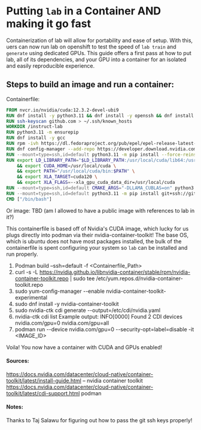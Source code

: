 # Putting `lab` in a Container AND making it go fast 

Containerization of lab will allow for portability and ease of setup. With this, uers can now run lab on openshift to test the speed of `lab train` and `generate` using dedicated GPUs. This guide offers a first pass at how to put lab, all of its dependencies,
and your GPU into a container for an isolated and easily reproducible experience.


## Steps to build an image and run a container:

Containerfile: 

```dockerfile
FROM nvcr.io/nvidia/cuda:12.3.2-devel-ubi9
RUN dnf install -y python3.11 && dnf install -y openssh && dnf install -y git && dnf install -y python3-pip && dnf install -y make automake gcc gcc-c++
RUN ssh-keyscan github.com > ~/.ssh/known_hosts
WORKDIR /instruct-lab
RUN python3.11 -m ensurepip
RUN dnf install -y gcc
RUN rpm -ivh https://dl.fedoraproject.org/pub/epel/epel-release-latest-9.noarch.rpm
RUN dnf config-manager --add-repo https://developer.download.nvidia.com/compute/cuda/repos/rhel9/x86_64/cuda-rhel9.repo && dnf repolist && dnf config-manager --set-enabled cuda-rhel9-x86_64 && dnf config-manager --set-enabled cuda && dnf config-manager --set-enabled epel && dnf update -y
RUN --mount=type=ssh,id=default python3.11 -m pip install --force-reinstall nvidia-cuda-nvcc-cu12 
RUN export LD_LIBRARY_PATH="$LD_LIBRARY_PATH:/usr/local/cuda/lib64:/usr/local/cuda/extras/CUPTI/lib64" \
    && export CUDA_HOME=/usr/local/cuda \
    && export PATH="/usr/local/cuda/bin:$PATH" \
    && export XLA_TARGET=cuda120 \
    && export XLA_FLAGS=--xla_gpu_cuda_data_dir=/usr/local/cuda
RUN --mount=type=ssh,id=default CMAKE_ARGS="-DLLAMA_CUBLAS=on" python3.11 -m pip install --force-reinstall --no-cache-dir llama-cpp-python 
RUN --mount=type=ssh,id=default python3.11 -m pip install git+ssh://git@github.com/instruct-lab/cli.git@stable
CMD ["/bin/bash"]
```

Or image: TBD (am I allowed to have a public image with references to lab in it?)

This containerfile is based off of Nvidia's CUDA image, which lucky for us plugs directly into podman via their nvidia-container-toolkit! The base OS, which is ubuntu does not have most packages installed, the bulk of the containerfile is spent configuring your system so `lab` can be installed and run properly. 

1. Podman build –ssh=default -f <Containerfile_Path>
2. curl -s -L https://nvidia.github.io/libnvidia-container/stable/rpm/nvidia-container-toolkit.repo |   sudo tee /etc/yum.repos.d/nvidia-container-toolkit.repo
3. sudo yum-config-manager --enable nvidia-container-toolkit-experimental
4. sudo dnf install -y nvidia-container-toolkit
5. sudo nvidia-ctk cdi generate --output=/etc/cdi/nvidia.yaml
6. nvidia-ctk cdi list
    Example output: 
    INFO[0000] Found 2 CDI devices                     	 
    nvidia.com/gpu=0
    nvidia.com/gpu=all
7. podman run --device nvidia.com/gpu=0  --security-opt=label=disable -it <IMAGE_ID>

Voila! You now have a container with CUDA and GPUs enabled!

#### Sources:
https://docs.nvidia.com/datacenter/cloud-native/container-toolkit/latest/install-guide.html – nvidia container toolkit
https://docs.nvidia.com/datacenter/cloud-native/container-toolkit/latest/cdi-support.html podman

#### Notes:
Thanks to Taj Salawu for figuring out how to pass the git ssh keys properly!
